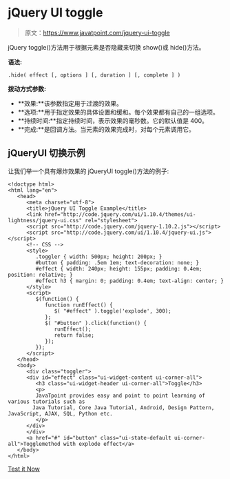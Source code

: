 # jQuery UI toggle

> 原文：<https://www.javatpoint.com/jquery-ui-toggle>

jQuery toggle()方法用于根据元素是否隐藏来切换 show()或 hide()方法。

**语法:**

```
.hide( effect [, options ] [, duration ] [, complete ] ) 

```

**拨动方式参数:**

*   **效果:**该参数指定用于过渡的效果。
*   **选项:**用于指定效果的具体设置和缓和。每个效果都有自己的一组选项。
*   **持续时间:**指定持续时间，表示效果的毫秒数。它的默认值是 400。
*   **完成:**是回调方法。当元素的效果完成时，对每个元素调用它。

## jQueryUI 切换示例

让我们举一个具有爆炸效果的 jQueryUI toggle()方法的例子:

```
<!doctype html>
<html lang="en">
   <head>
      <meta charset="utf-8">
      <title>jQuery UI Toggle Example</title>
      <link href="http://code.jquery.com/ui/1.10.4/themes/ui-lightness/jquery-ui.css" rel="stylesheet">
      <script src="http://code.jquery.com/jquery-1.10.2.js"></script>
      <script src="http://code.jquery.com/ui/1.10.4/jquery-ui.js"></script>
      <!-- CSS -->
      <style>
         .toggler { width: 500px; height: 200px; }
         #button { padding: .5em 1em; text-decoration: none; }
         #effect { width: 240px; height: 155px; padding: 0.4em; position: relative; }
         #effect h3 { margin: 0; padding: 0.4em; text-align: center; }
      </style>
      <script>
         $(function() {
            function runEffect() {
               $( "#effect" ).toggle('explode', 300);
            };
            $( "#button" ).click(function() {
               runEffect();
               return false;
            });
         });
      </script>
   </head>
   <body>
      <div class="toggler">
      <div id="effect" class="ui-widget-content ui-corner-all">
         <h3 class="ui-widget-header ui-corner-all">Toggle</h3>
         <p>
         JavaTpoint provides easy and point to point learning of various tutorials such as 
        Java Tutorial, Core Java Tutorial, Android, Design Pattern, JavaScript, AJAX, SQL, Python etc.
         </p>
      </div>
      </div>
      <a href="#" id="button" class="ui-state-default ui-corner-all">Togglemethod with explode effect</a>
   </body>
</html>

```

[Test it Now](https://www.javatpoint.com/oprweb/test.jsp?filename=jqueryuitoggle1)